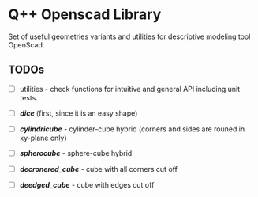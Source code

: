 # Q++ Openscad Library

Set of useful geometries variants and utilities for descriptive modeling tool OpenScad.

## TODOs

- [ ] utilities - check functions for intuitive and general API including unit tests.
- [ ] ***dice*** (first, since it is an easy shape)
- [ ] ***cylindricube*** - cylinder-cube hybrid (corners and sides are rouned in xy-plane only)
- [ ] ***spherocube*** - sphere-cube hybrid
- [ ] ***decronered_cube*** - cube with all corners cut off
- [ ] ***deedged_cube*** - cube with edges cut off


